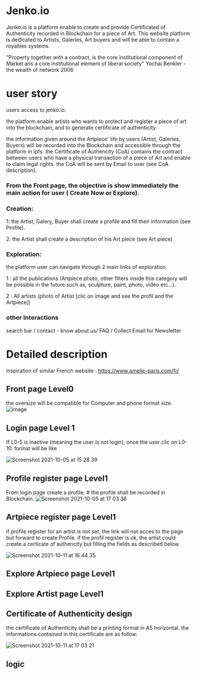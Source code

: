 # Jenko.io
Jenko.io is a platform enable to create and provide Certificated of Authenticity recorded in Blockchain for a piece of Art. This website platform is dedicated to Artists, Galeries, Art buyers and will be able to contain a royalties systems.

"Property together with a contract, is the core institutional component of Market ans a core institutional element of liberal society" Yochai Benkler - the wealth of network 2006

# user story
users access to jenko.io.

the platform enable artists who wants to protect and register a piece of art into the blockchain, and to generate certificate of authenticity. 

the information given around the Artpiece' life by users (Artist, Galeries, Buyers) will be recorded into the Blockchain and accessible through the platform in ipfs. the Certificate of Authencity (CoA) contains the contract between users who have a physical transaction of a piece of Art and enable to claim legal rights. the CoA will be sent by Email to user (see CoA description).


### From the Front page, the objective is show immediately the main action for user ( Create Now or Explore).
### Creation:
  1: the Artist, Galery, Buyer shall create a profile and fill their information (see Profile).
  
  2: the Artist shall create a description of his Art piece (see Art piece)

### Exploration:
the platform user can navigate through 2 main links of exploration.

1 : all the publications (Artpiece photo, other filters inside this category will be possible in the future such as, sculpture, paint, photo, video  etc...).

2 : All artists (photo of Artist [clic on image and see the profil and the Artpiece])

### other Interactions
search bar / contact - know about us/ FAQ / Collect Email for Newsletter

# Detailed description

inspiration of similar French website : https://www.amelie-paris.com/fr/  

## Front page Level0

the oversize will be compatible for Computer and phone format size. 
![image](https://user-images.githubusercontent.com/91942753/136030340-3df2f590-ee37-481b-b4fe-2f8e7abc6cdc.png)

## Login page Level 1
If L0-5 is inactive (meaning the user is not login), once the user clic on L0-10. format will be like 

![Screenshot 2021-10-05 at 15 28 39](https://user-images.githubusercontent.com/91942753/136032781-fbf6d18a-b2c2-4351-ae18-6ed523783936.png)


## Profile register page Level1
From login page create a profile. # the profile shall be recorded in Blockchain. 
![Screenshot 2021-10-05 at 17 03 36](https://user-images.githubusercontent.com/91942753/136049676-f3070b0d-5a2a-40ae-9659-bda8ac7a6b32.png)


## Artpiece register page Level1
if profile register for an artist is not set, the link will not acces to the page but forward to create Profile. if the profil register is ok, the artist could create a certicate of authencity but filling the fields as described below.

![Screenshot 2021-10-11 at 16 44 35](https://user-images.githubusercontent.com/91942753/136810135-13e48e3e-ee60-43b6-87a1-0828f8d495b4.png)



## Explore Artpiece page Level1

## Explore Artist page Level1

## Certificate of Authenticity design 
the certificate of Authenticity shall be a printing format in A5 horizontal. the informations contained in this certificate are as follow: 

![Screenshot 2021-10-11 at 17 03 21](https://user-images.githubusercontent.com/91942753/136813384-0679b7cb-2dcb-4f29-b79a-80e22628c834.png)


## logic 





